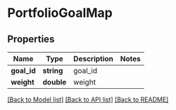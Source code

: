 # PortfolioGoalMap

## Properties
Name | Type | Description | Notes
------------ | ------------- | ------------- | -------------
**goal_id** | **string** | goal_id | 
**weight** | **double** | weight | 

[[Back to Model list]](../README.md#documentation-for-models) [[Back to API list]](../README.md#documentation-for-api-endpoints) [[Back to README]](../README.md)


